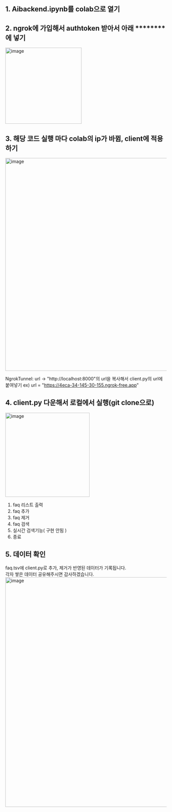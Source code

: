 ## 1. Aibackend.ipynb를 colab으로 열기
## 2. ngrok에 가입해서 authtoken 받아서 아래 ********에 넣기
<img width="238" alt="image" src="https://github.com/bidulki/pingpai/assets/55395688/c899b1de-9791-432c-9943-4975b0741953">

## 3. 해당 코드 실행 마다 colab의 ip가 바뀜, client에 적용하기
<img width="665" alt="image" src="https://github.com/bidulki/pingpai/assets/55395688/28d60e88-6295-4d78-a235-123b20b0f5ee">

NgrokTunnel: url -> "http://localhost:8000"의 url을 복사해서 client.py의 url에 붙여넣기
ex) url = "https://4eca-34-145-30-155.ngrok-free.app"

## 4. client.py 다운해서 로컬에서 실행(git clone으로)
<img width="263" alt="image" src="https://github.com/bidulki/pingpai/assets/55395688/0ffe117e-8ee9-4c61-ab5d-d4576524650b">

1. faq 리스트 출력
2. faq 추가
3. faq 제거
4. faq 검색
5. 실시간 검색기능( 구현 안됨 )
6. 종료

## 5. 데이터 확인
faq.tsv에 client.py로 추가, 제거가 반영된 데이터가 기록됩니다.  
각자 쌓은 데이터 공유해주시면 감사하겠습니다.  
<img width="718" alt="image" src="https://github.com/bidulki/pingpai/assets/55395688/b4138209-2627-4675-af6e-c1f079ce7ff3">


